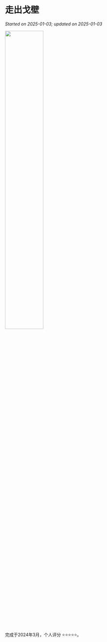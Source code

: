 # 走出戈壁

_Started on 2025-01-03; updated on 2025-01-03_


<img src="https://github.com/user-attachments/assets/eaa06d1e-9a03-4ea8-bf3f-65c3747bde31" width="50%">


完成于2024年3月，个人评分 ⭐⭐⭐⭐⭐。